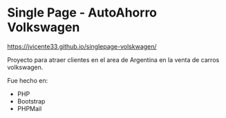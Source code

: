 # Single Page - AutoAhorro Volkswagen

https://jvicente33.github.io/singlepage-volskwagen/

Proyecto para atraer clientes en el area de Argentina en la venta de carros volkswagen.

Fue hecho en:
- PHP
- Bootstrap
- PHPMail
